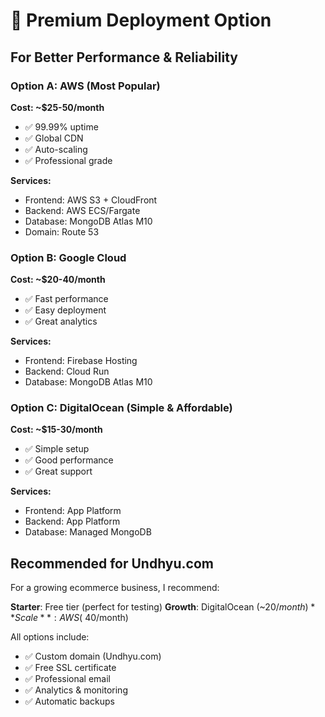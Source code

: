 # 💼 Premium Deployment Option

## For Better Performance & Reliability

### Option A: AWS (Most Popular)
**Cost: ~$25-50/month**
- ✅ 99.99% uptime
- ✅ Global CDN
- ✅ Auto-scaling
- ✅ Professional grade

**Services:**
- Frontend: AWS S3 + CloudFront
- Backend: AWS ECS/Fargate  
- Database: MongoDB Atlas M10
- Domain: Route 53

### Option B: Google Cloud
**Cost: ~$20-40/month**
- ✅ Fast performance
- ✅ Easy deployment
- ✅ Great analytics

**Services:**
- Frontend: Firebase Hosting
- Backend: Cloud Run
- Database: MongoDB Atlas M10

### Option C: DigitalOcean (Simple & Affordable)
**Cost: ~$15-30/month**
- ✅ Simple setup
- ✅ Good performance
- ✅ Great support

**Services:**
- Frontend: App Platform
- Backend: App Platform
- Database: Managed MongoDB

## Recommended for Undhyu.com

For a growing ecommerce business, I recommend:

**Starter**: Free tier (perfect for testing)
**Growth**: DigitalOcean (~$20/month) 
**Scale**: AWS (~$40/month)

All options include:
- ✅ Custom domain (Undhyu.com)
- ✅ Free SSL certificate
- ✅ Professional email
- ✅ Analytics & monitoring
- ✅ Automatic backups